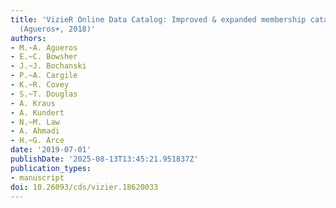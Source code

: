 ```yaml
---
title: 'VizieR Online Data Catalog: Improved & expanded membership catalog for NGC752
  (Agueros+, 2018)'
authors:
- M.~A. Agueros
- E.~C. Bowsher
- J.~J. Bochanski
- P.~A. Cargile
- K.~R. Covey
- S.~T. Douglas
- A. Kraus
- A. Kundert
- N.~M. Law
- A. Ahmadi
- H.~G. Arce
date: '2019-07-01'
publishDate: '2025-08-13T13:45:21.951837Z'
publication_types:
- manuscript
doi: 10.26093/cds/vizier.18620033
---
```

